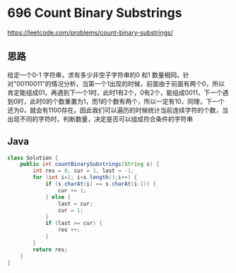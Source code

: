 # 696 Count Binary Substrings

https://leetcode.com/problems/count-binary-substrings/



## 思路

给定一个0-1 字符串，求有多少非空子字符串的0 和1 数量相同。针对"00110011"的情况分析，当第一个1出现的时候，前面由于前面有两个0，所以肯定能组成01，再遇到下一个1时，此时1有2个，0有2个，能组成0011，下一个遇到0时，此时0的个数重置为1，而1的个数有两个，所以一定有10，同理，下一个还为0，就会有1100存在。因此我们可以遍历的时候统计当前连续字符的个数，当出现不同的字符时，判断数量，决定是否可以组成符合条件的字符串



## Java

```java
class Solution {
    public int countBinarySubstrings(String s) {
        int res = 0, cur = 1, last = -1;
        for (int i=1; i<s.length();i++) {
            if (s.charAt(i) == s.charAt(i-1)) {
                cur += 1;
            } else {
                last = cur;
                cur = 1;
            }
            if (last >= cur) {
                res ++;
            }
        }
        return res;
    }
}
```

